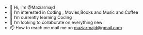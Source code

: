 - 👋 Hi, I’m @Maziarmajd
- 👀 I’m interested in Coding , Movies,Books and Music and Coffee
- 🌱 I’m currently learning Coding
- 💞️ I’m looking to collaborate on everything new
- 📫 How to reach me mail me on maziarmajd@gmail.com

<!---
Maziarmajd/Maziarmajd is a ✨ special ✨ repository because its `README.md` (this file) appears on your GitHub profile.
You can click the Preview link to take a look at your changes.
--->
